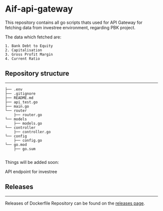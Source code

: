 # **Aif-api-gateway**

This repository contains all go scripts thats used for API Gateway for fetching data from investree environment, regarding PBK project.

The data which fetched are:

```
1. Bank Debt to Equity
2. Capitalisation
3. Gross Profit Margin
4. Current Ratio
```

## **Repository structure**
---

```.
├── .env
├── .gitignore
├── README.md
├── api_test.go
├── main.go
└── router
    ├── router.go
└── models
    ├── models.go
└── controller
    ├── controller.go
└── config
    ├── config.go 
└── go.mod
    ├── go.sum


```

Things will be added soon:

API endpoint for investree

## **Releases**
---

Releases of Dockerfile Repository can be found on the [releases page](https://github.com/ditskihh/aif-api-gateway/releases).
<br><br><br><br><br><br><br><br>